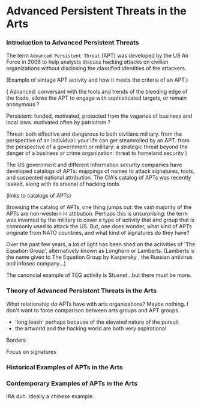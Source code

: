 # Advanced Persistent Threats in the Arts

### Introduction to Advanced Persistent Threats

The term `Advanced Persistent Threat` (APT) was developed by the US Air Force in
2006 to help analysts discuss hacking attacks on civilian organizations without
disclosing the classified identities of the attackers.

(Example of vintage APT activity and how it meets the criteria of an APT.)

(
  Advanced: conversant with the tools and trends of the bleeding edge of the
  trade, allows the APT to engage with sophisticated targets, or remain anonymous
  ?

  Persistent: funded, motivated, protected from the vagaries of business and local
  laws. motivated often by patriotism ?

  Threat: both effective and dangerous to both civilians military. from the
  perspective of an individual: your life can get steamrolled by an APT. from the
  perspective of a government or military: a strategic threat beyond the danger of
  a business or crime organization: threat to homeland security
)

The US government and different information security companies have developed
catalogs of APTs: mappings of names to attack signatures, tools, and suspected
national attribution. The CIA's catalog of APTs was recently leaked, along with
its arsenal of hacking tools.

(links to catalogs of APTs)

Browsing the catalog of APTs, one thing jumps out: the vast majority of the APTs
are non-western in attibution. Perhaps this is unsurprising: the term was
invented by the military to cover a type of activity that and group that is
commonly used to attack the US. But, one does wonder, what kind of APTs
originate from NATO countries, and what kind of signatures do they have?

Over the past few years, a lot of light has been shed on the activities of 'The
Equation Group', alternatively known as Longhorn or Lamberts. (Lamberts is the
name given to The Equation Group by Kaspersky , the Russian antivirus and
infosec company...)

The canoncial example of TEG activity is Stuxnet...but there must be more. 

### Theory of Advanced Persistent Threats in the Arts

What relationship do APTs have with arts organizations? Maybe nothing. I don't
want to force comparison between arts groups and APT groups. 

- 'long leash' perhaps because of the elevated nature of the pursuit
- the artworld and the hacking world are both very aspirational

Borders

Focus on signatures

### Historical Examples of APTs in the Arts

### Contemporary Examples of APTs in the Arts

IRA duh.
Ideally a chinese example.

